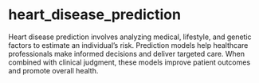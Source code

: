 # heart_disease_prediction
Heart disease prediction involves analyzing medical, lifestyle, and genetic factors to estimate an individual’s risk. Prediction models help healthcare professionals make informed decisions and deliver targeted care. When combined with clinical judgment, these models improve patient outcomes and promote overall health.

